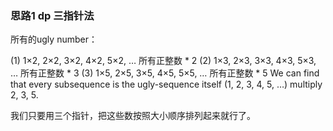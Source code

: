 ### 思路1 dp 三指针法

所有的ugly number：

(1) 1×2, 2×2, 3×2, 4×2, 5×2, …  所有正整数 * 2
(2) 1×3, 2×3, 3×3, 4×3, 5×3, …  所有正整数 * 3
(3) 1×5, 2×5, 3×5, 4×5, 5×5, …  所有正整数 * 5
We can find that every subsequence is the 
ugly-sequence itself (1, 2, 3, 4, 5, …) multiply 2, 3, 5.

我们只要用三个指针，把这些数按照大小顺序排列起来就行了。
